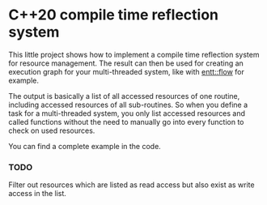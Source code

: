 # C++20 compile time reflection system

This little project shows how to implement a compile time reflection system for resource management.
The result can then be used for creating an execution graph for your multi-threaded system, 
like with [entt::flow](https://github.com/skypjack/entt/wiki/Crash-Course:-graph#flow-builder) for example.


The output is basically a list of all accessed resources of one routine,
including accessed resources of all sub-routines.
So when you define a task for a multi-threaded system, you only list accessed
resources and called functions without the need to manually go into every
function to check on used resources.

You can find a complete example in the code.

### TODO
Filter out resources which are listed as read access but also exist as write access in the list.
